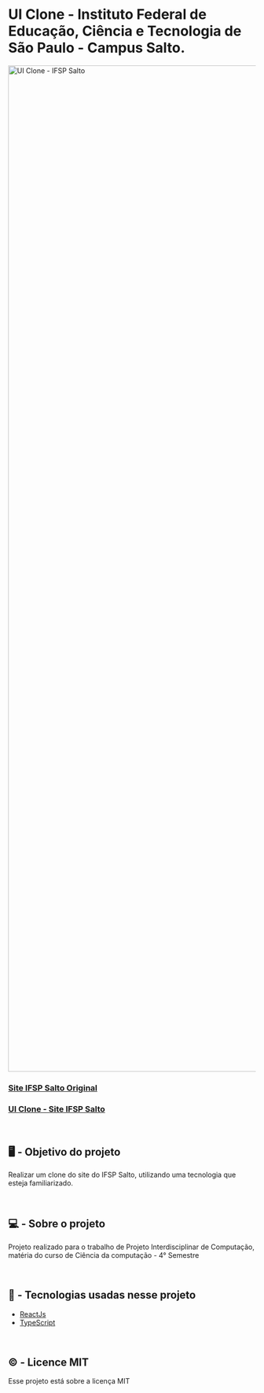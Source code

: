 # UI Clone - Instituto Federal de Educação, Ciência e Tecnologia de São Paulo - Campus Salto. 

<a data-flickr-embed="true" href="https://www.flickr.com/photos/190690980@N06/51767417344/in/dateposted-public/" title="UI Clone - IFSP Salto"><img src="https://live.staticflickr.com/65535/51767417344_9a816cf7b6_k.jpg" width="1219" height="2048" alt="UI Clone - IFSP Salto"></a><script async src="//embedr.flickr.com/assets/client-code.js" charset="utf-8"></script>

### [Site IFSP Salto Original](https://slt.ifsp.edu.br/)

### [UI Clone - Site IFSP Salto](https://b8849772.uiclone-ifsp-salto.pages.dev/)

<br/>

## 🖥️ - Objetivo do projeto 
Realizar um clone do site do IFSP Salto, utilizando uma tecnologia que esteja 
familiarizado.

<br/>

## 💻 - Sobre o projeto 
Projeto realizado para o trabalho de Projeto Interdisciplinar de Computação, matéria
do curso de Ciência da computação - 4° Semestre

<br/>

## 💾 - Tecnologias usadas nesse projeto 
- [ReactJs](https://pt-br.reactjs.org/)
- [TypeScript](https://www.typescriptlang.org/)

<br/>

## ©️ - Licence MIT  
Esse projeto está sobre a licença MIT
